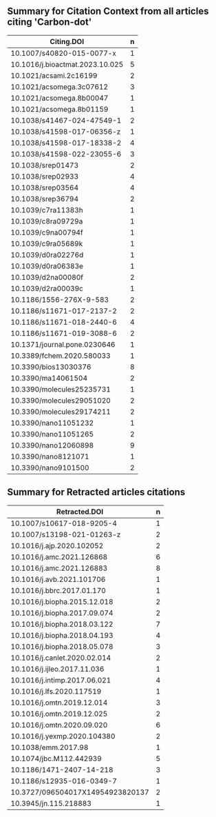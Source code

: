 ## Summary for Citation Context from all articles citing 'Carbon-dot' 

Citing.DOI | n
--- | ---
10.1007/s40820-015-0077-x | 1
10.1016/j.bioactmat.2023.10.025 | 5
10.1021/acsami.2c16199 | 2
10.1021/acsomega.3c07612 | 3
10.1021/acsomega.8b00047 | 1
10.1021/acsomega.8b01159 | 1
10.1038/s41467-024-47549-1 | 2
10.1038/s41598-017-06356-z | 1
10.1038/s41598-017-18338-2 | 4
10.1038/s41598-022-23055-6 | 3
10.1038/srep01473 | 2
10.1038/srep02933 | 4
10.1038/srep03564 | 4
10.1038/srep36794 | 2
10.1039/c7ra11383h | 1
10.1039/c8ra09729a | 1
10.1039/c9na00794f | 1
10.1039/c9ra05689k | 1
10.1039/d0ra02276d | 1
10.1039/d0ra06383e | 1
10.1039/d2na00080f | 2
10.1039/d2ra00039c | 1
10.1186/1556-276X-9-583 | 2
10.1186/s11671-017-2137-2 | 2
10.1186/s11671-018-2440-6 | 4
10.1186/s11671-019-3088-6 | 2
10.1371/journal.pone.0230646 | 1
10.3389/fchem.2020.580033 | 1
10.3390/bios13030376 | 8
10.3390/ma14061504 | 2
10.3390/molecules25235731 | 1
10.3390/molecules29051020 | 2
10.3390/molecules29174211 | 2
10.3390/nano11051232 | 1
10.3390/nano11051265 | 2
10.3390/nano12060898 | 9
10.3390/nano8121071 | 1
10.3390/nano9101500 | 2


## Summary for Retracted articles citations

Retracted.DOI | n
--- | ---
10.1007/s10617-018-9205-4 | 1
10.1007/s13198-021-01263-z | 2
10.1016/j.ajp.2020.102052 | 2
10.1016/j.amc.2021.126868 | 6
10.1016/j.amc.2021.126883 | 8
10.1016/j.avb.2021.101706 | 1
10.1016/j.bbrc.2017.01.170 | 1
10.1016/j.biopha.2015.12.018 | 2
10.1016/j.biopha.2017.09.074 | 2
10.1016/j.biopha.2018.03.122 | 7
10.1016/j.biopha.2018.04.193 | 4
10.1016/j.biopha.2018.05.078 | 3
10.1016/j.canlet.2020.02.014 | 2
10.1016/j.ijleo.2017.11.036 | 1
10.1016/j.intimp.2017.06.021 | 4
10.1016/j.lfs.2020.117519 | 1
10.1016/j.omtn.2019.12.014 | 3
10.1016/j.omtn.2019.12.025 | 2
10.1016/j.omtn.2020.09.020 | 6
10.1016/j.yexmp.2020.104380 | 2
10.1038/emm.2017.98 | 1
10.1074/jbc.M112.442939 | 5
10.1186/1471-2407-14-218 | 3
10.1186/s12935-016-0349-7 | 1
10.3727/096504017X14954923820137 | 2
10.3945/jn.115.218883 | 1


